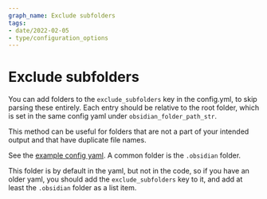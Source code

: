 ```yaml
---
graph_name: Exclude subfolders
tags:
- date/2022-02-05
- type/configuration_options
---
```


# Exclude subfolders
You can add folders to the `exclude_subfolders` key in the config.yml, to skip parsing these entirely. Each entry should be relative to the root folder, which is set in the same config yaml under `obsidian_folder_path_str`.

This method can be useful for folders that are not a part of your intended output and that have duplicate file names.

See the [example config yaml](https://github.com/obsidian-html/obsidian-html/blob/master/example_config.yml#L43). A common folder is the `.obsidian` folder.

This folder is by default in the yaml, but not in the code, so if you have an older yaml, you should add the `exclude_subfolders` key to it, and add at least the `.obsidian` folder as a list item. 

